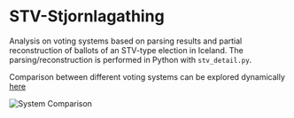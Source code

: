 # STV-Stjornlagathing
Analysis on voting systems based on parsing results and partial reconstruction of ballots of an STV-type election in Iceland.  The parsing/reconstruction is performed in Python with ```stv_detail.py```.

Comparison between different voting systems can be explored dynamically <A HREF="http://zjonsson.github.com/STV-stjornlagathing">here</a>

![System Comparison](http://zjonsson.github.com/STV-stjornlagathing/system-comparison.png)
